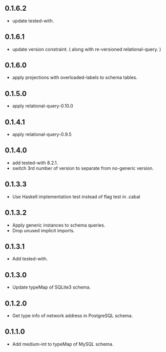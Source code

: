 <!-- -*- Markdown -*- -->

## 0.1.6.2

- update tested-with.

## 0.1.6.1

- update version constraint. ( along with re-versioned relational-query. )

## 0.1.6.0

- apply projections with overloaded-labels to schema tables.

## 0.1.5.0

- apply relational-query-0.10.0

## 0.1.4.1

- apply relational-query-0.9.5

## 0.1.4.0

- add tested-with 8.2.1.
- switch 3rd number of version to separate from no-generic version.

## 0.1.3.3

- Use Haskell implementation test instead of flag test in .cabal

## 0.1.3.2

- Apply generic instances to schema queries.
- Drop unused implicit imports.

## 0.1.3.1

- Add tested-with.

## 0.1.3.0

- Update typeMap of SQLite3 schema.

## 0.1.2.0

- Get type info of network address in PostgreSQL schema.

## 0.1.1.0

- Add medium-int to typeMap of MySQL schema.
